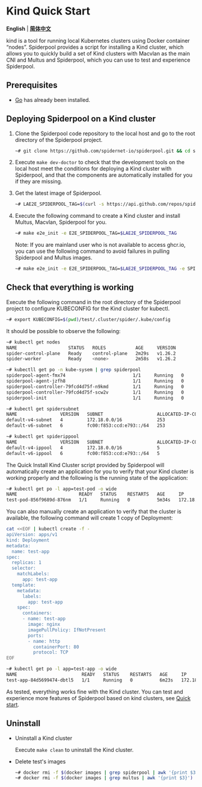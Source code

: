 # Kind Quick Start

**English** | [**简体中文**](./get-started-kind-zh_CN.md)

kind is a tool for running local Kubernetes clusters using Docker container “nodes”. Spiderpool provides a script for installing a Kind cluster, which allows you to quickly build a set of Kind clusters with Macvlan as the main CNI and Multus and Spiderpool, which you can use to test and experience Spiderpool.

## Prerequisites

* [Go](https://go.dev/) has already been installed.

## Deploying Spiderpool on a Kind cluster

1. Clone the Spiderpool code repository to the local host and go to the root directory of the Spiderpool project.

    ```bash
    ~# git clone https://github.com/spidernet-io/spiderpool.git && cd spiderpool
    ```

2. Execute `make dev-doctor` to check that the development tools on the local host meet the conditions for deploying a Kind cluster with Spiderpool, and that the components are automatically installed for you if they are missing.

3. Get the latest image of Spiderpool.

    ```bash
    ~# LAE2E_SPIDERPOOL_TAG=$(curl -s https://api.github.com/repos/spidernet-io/spiderpool/releases | jq -r '.[].tag_name | select(("^v1.[0-9]*.[0-9]*$"))' | head -n 1)
    ```

4. Execute the following command to create a Kind cluster and install Multus, Macvlan, Spiderpool for you.

    ```bash
    ~# make e2e_init -e E2E_SPIDERPOOL_TAG=$LAE2E_SPIDERPOOL_TAG
    ```

    Note: If you are mainland user who is not available to access ghcr.io, you can use the following command to avoid failures in pulling Spiderpool and Multus images.

    ```bash
    ~# make e2e_init -e E2E_SPIDERPOOL_TAG=$LAE2E_SPIDERPOOL_TAG -e SPIDERPOOL_REGISTER=ghcr.m.daocloud.io -e IMAGE_MULTUS_REPO=ghcr.m.daocloud.io
    ```

## Check that everything is working

Execute the following command in the root directory of the Spiderpool project to configure KUBECONFIG for the Kind cluster for kubectl.

```bash
~# export KUBECONFIG=$(pwd)/test/.cluster/spider/.kube/config
```

It should be possible to observe the following:

```bash
~# kubectl get nodes 
NAME                   STATUS   ROLES           AGE     VERSION
spider-control-plane   Ready    control-plane   2m29s   v1.26.2
spider-worker          Ready    <none>          2m58s   v1.26.2

~# kubectll get po -n kube-sysem | grep spiderpool
spiderpool-agent-fmx74                         1/1     Running   0               4m26s
spiderpool-agent-jzfh8                         1/1     Running   0               4m26s
spiderpool-controller-79fcd4d75f-n9kmd         1/1     Running   0               4m25s
spiderpool-controller-79fcd4d75f-scw2v         1/1     Running   0               4m25s
spiderpool-init                                1/1     Running   0               4m26s

~# kubectl get spidersubnet
NAME                VERSION   SUBNET                    ALLOCATED-IP-COUNT   TOTAL-IP-COUNT
default-v4-subnet   4         172.18.0.0/16             253                  253
default-v6-subnet   6         fc00:f853:ccd:e793::/64   253                  253

~# kubectl get spiderippool
NAME                VERSION   SUBNET                    ALLOCATED-IP-COUNT   TOTAL-IP-COUNT   DEFAULT   DISABLE
default-v4-ippool   4         172.18.0.0/16             5                    253              true      false
default-v6-ippool   6         fc00:f853:ccd:e793::/64   5                    253              true      false
```

The Quick Install Kind Cluster script provided by Spiderpool will automatically create an application for you to verify that your Kind cluster is working properly and the following is the running state of the application:

```bash
~# kubectl get po -l app=test-pod -o wide
NAME                       READY   STATUS    RESTARTS   AGE     IP             NODE            NOMINATED NODE   READINESS GATES
test-pod-856f9689d-876nm   1/1     Running   0          5m34s   172.18.40.63   spider-worker   <none>           <none>
```

You can also manually create an application to verify that the cluster is available, the following command will create 1 copy of Deployment:

```bash
cat <<EOF | kubectl create -f -
apiVersion: apps/v1
kind: Deployment
metadata:
  name: test-app
spec:
  replicas: 1
  selector:
    matchLabels:
      app: test-app
  template:
    metadata:
      labels:
        app: test-app
    spec:
      containers:
      - name: test-app
        image: nginx
        imagePullPolicy: IfNotPresent
        ports:
        - name: http
          containerPort: 80
          protocol: TCP
EOF
```

```bash
~# kubectl get po -l app=test-app -o wide
NAME                        READY   STATUS    RESTARTS   AGE     IP              NODE                   NOMINATED NODE   READINESS GATES
test-app-84d5699474-dbtl5   1/1     Running   0          6m23s   172.18.40.112   spider-control-plane   <none>           <none>
```

As tested, everything works fine with the Kind cluster. You can test and experience more features of Spiderpool based on kind clusters, see [Quick start](./docs/usage/install.md).

## Uninstall

* Uninstall a Kind cluster

    Execute `make clean` to uninstall the Kind cluster.

* Delete test's images

    ```bash
    ~# docker rmi -f $(docker images | grep spiderpool | awk '{print $3}') 
    ~# docker rmi -f $(docker images | grep multus | awk '{print $3}')
    ```
